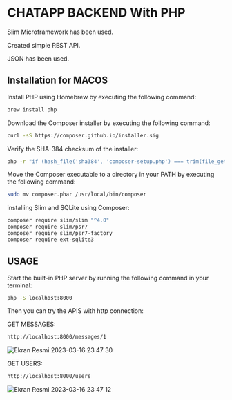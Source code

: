 
# CHATAPP BACKEND With PHP

Slim Microframework has been used.

Created simple REST API.

JSON has been used.


## Installation for MACOS

Install PHP using Homebrew by executing the following command:

```bash
brew install php
```
Download the Composer installer by executing the following command:

```bash
curl -sS https://composer.github.io/installer.sig
```
Verify the SHA-384 checksum of the installer:

```bash
php -r "if (hash_file('sha384', 'composer-setup.php') === trim(file_get_contents('https://composer.github.io/installer.sig'))) { echo 'Installer verified'; } else { echo 'Installer corrupt'; unlink('composer-setup.php'); } echo PHP_EOL;"
```
Move the Composer executable to a directory in your PATH by executing the following command:

```bash
sudo mv composer.phar /usr/local/bin/composer
```
installing Slim and SQLite using Composer:
```bash
composer require slim/slim "^4.0"
composer require slim/psr7
composer require slim/psr7-factory
composer require ext-sqlite3
```
## USAGE

Start the built-in PHP server by running the following command in your terminal:
```bash
php -S localhost:8000
```
Then you can try the APIS with http connection:

GET MESSAGES:
```bash
http://localhost:8000/messages/1
```
![Ekran Resmi 2023-03-16 23 47 30](https://user-images.githubusercontent.com/45185182/225749166-7ed6357a-2c5c-46c4-a028-8d0cf57466ca.png)



GET USERS:
```bash
http://localhost:8000/users
```
![Ekran Resmi 2023-03-16 23 47 12](https://user-images.githubusercontent.com/45185182/225749139-077fdd65-08aa-47dc-85f2-0830e6e415c3.png)



